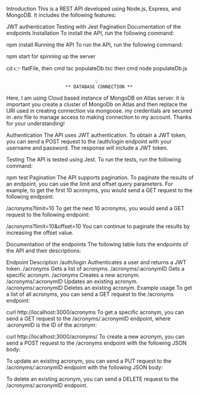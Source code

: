 Introduction
This is a REST API developed using Node.js, Express, and MongoDB. It includes the following features:

JWT authentication
Testing with Jest
Pagination
Documentation of the endpoints
Installation
To install the API, run the following command:

npm install
Running the API
To run the API, run the following command:

npm start for spinning up the server


cd 👉 flatFile, then cmd tsc populateDb.tsc then cmd node populateDb.js

                                     💡
                          ** DATABASE CONNECTION **


Here, I am using Cloud based instance of MongoDB on Atlas server. it is important you create a cluster of MongoDb on Atlas and then replace the URI used in creating connection via mongoose. my credentials are secured in .env file to manage access to making connection to my account. Thanks for your understanding!

Authentication
The API uses JWT authentication. To obtain a JWT token, you can send a POST request to the /auth/login endpoint with your username and password. The response will include a JWT token.

Testing
The API is tested using Jest. To run the tests, run the following command:

npm test
Pagination
The API supports pagination. To paginate the results of an endpoint, you can use the limit and offset query parameters. For example, to get the first 10 acronyms, you would send a GET request to the following endpoint:

/acronyms?limit=10
To get the next 10 acronyms, you would send a GET request to the following endpoint:

/acronyms?limit=10&offset=10
You can continue to paginate the results by increasing the offset value.

Documentation of the endpoints
The following table lists the endpoints of the API and their descriptions:

Endpoint	Description
/auth/login	Authenticates a user and returns a JWT token.
/acronyms	Gets a list of acronyms.
/acronyms/:acronymID	Gets a specific acronym.
/acronyms	Creates a new acronym.
/acronyms/:acronymID	Updates an existing acronym.
/acronyms/:acronymID	Deletes an existing acronym.
Example usage
To get a list of all acronyms, you can send a GET request to the /acronyms endpoint:

curl http://localhost:3000/acronyms
To get a specific acronym, you can send a GET request to the /acronyms/:acronymID endpoint, where :acronymID is the ID of the acronym:

curl http://localhost:3000/acronyms/
To create a new acronym, you can send a POST request to the /acronyms endpoint with the following JSON body:



To update an existing acronym, you can send a PUT request to the /acronyms/:acronymID endpoint with the following JSON body:



To delete an existing acronym, you can send a DELETE request to the /acronyms/:acronymID endpoint.

